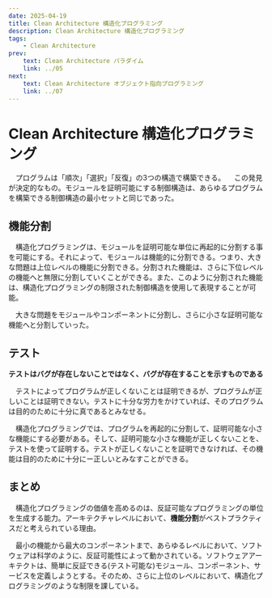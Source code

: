 ```yaml
---
date: 2025-04-19
title: Clean Architecture 構造化プログラミング
description: Clean Architecture 構造化プログラミング
tags: 
    - Clean Architecture
prev:
    text: Clean Architecture パラダイム
    link: ../05
next:
    text: Clean Architecture オブジェクト指向プログラミング
    link: ../07
---
```


# Clean Architecture 構造化プログラミング

&emsp;プログラムは「順次」「選択」「反復」の3つの構造で構築できる。
&emsp;この発見が決定的なもの。モジュールを証明可能にする制御構造は、あらゆるプログラムを構築できる制御構造の最小セットと同じであった。

## 機能分割

&emsp;構造化プログラミングは、モジュールを証明可能な単位に再起的に分割する事を可能にする。それによって、モジュールは機能的に分割できる。つまり、大きな問題は上位レベルの機能に分割できる。分割された機能は、さらに下位レベルの機能へと無限に分割していくことができる。また、このように分割された機能は、構造化プログラミングの制限された制御構造を使用して表現することが可能。

&emsp;大きな問題をモジュールやコンポーネントに分割し、さらに小さな証明可能な機能へと分割していった。

## テスト

**テストはバグが存在しないことではなく、バグが存在することを示すものである**

&emsp;テストによってプログラムが正しくないことは証明できるが、プログラムが正しいことは証明できない。テストに十分な労力をかけていれば、そのプログラムは目的のために十分に真であるとみなせる。

&emsp;構造化プログラミングでは、プログラムを再起的に分割して、証明可能な小さな機能にする必要がある。そして、証明可能な小さな機能が正しくないことを、テストを使って証明する。テストが正しくないことを証明できなければ、その機能は目的のために十分にー正しいとみなすことができる。

## まとめ

&emsp;構造化プログラミングの価値を高めるのは、反証可能なプログラミングの単位を生成する能力。アーキテクチャレベルにおいて、**機能分割**がベストプラクティスだと考えられている理由。

&emsp;最小の機能から最大のコンポーネントまで、あらゆるレベルにおいて、ソフトウェアは科学のように、反証可能性によって動かされている。ソフトウェアアーキテクトは、簡単に反証できる(テスト可能な)モジュール、コンポーネント、サービスを定義しようとする。そのため、さらに上位のレベルにおいて、構造化プログラミングのような制限を課している。